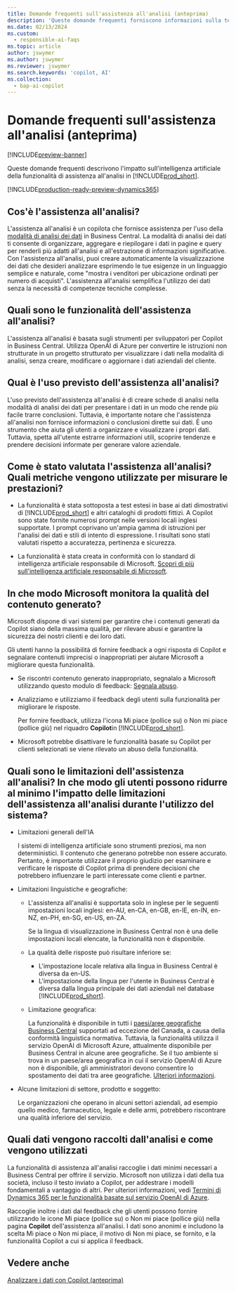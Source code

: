 ```yaml
---
title: Domande frequenti sull'assistenza all'analisi (anteprima)
description: 'Queste domande frequenti forniscono informazioni sulla tecnologia di IA utilizzata per analizzare dati nelle pagine in Business Central. Includono considerazioni e dettagli chiave su come viene utilizzata l''intelligenza artificiale, come è stata testata e valutata ed eventuali limitazioni specifiche.'
ms.date: 02/13/2024
ms.custom:
  - responsible-ai-faqs
ms.topic: article
author: jswymer
ms.author: jswymer
ms.reviewer: jswymer
ms.search.keywords: 'copilot, AI'
ms.collection:
  - bap-ai-copilot
---
```


# Domande frequenti sull'assistenza all'analisi (anteprima)

[!INCLUDE[preview-banner](includes/preview-banner.md)]

Queste domande frequenti descrivono l'impatto sull'intelligenza artificiale della funzionalità di assistenza all'analisi in [!INCLUDE[prod_short](includes/prod_short.md)].

[!INCLUDE[production-ready-preview-dynamics365](includes/production-ready-preview-dynamics365.md)]

## Cos'è l'assistenza all'analisi?

L'assistenza all'analisi è un copilota che fornisce assistenza per l'uso della [modalità di analisi dei dati](analysis-mode.md) in Business Central. La modalità di analisi dei dati ti consente di organizzare, aggregare e riepilogare i dati in pagine e query per renderli più adatti all'analisi e all'estrazione di informazioni significative. Con l'assistenza all'analisi, puoi creare automaticamente la visualizzazione dei dati che desideri analizzare esprimendo le tue esigenze in un linguaggio semplice e naturale, come "mostra i venditori per ubicazione ordinati per numero di acquisti". L'assistenza all'analisi semplifica l'utilizzo dei dati senza la necessità di competenze tecniche complesse.

## Quali sono le funzionalità dell'assistenza all'analisi?

L'assistenza all'analisi è basata sugli strumenti per sviluppatori per Copilot in Business Central. Utilizza OpenAI di Azure per convertire le istruzioni non strutturate in un progetto strutturato per visualizzare i dati nella modalità di analisi, senza creare, modificare o aggiornare i dati aziendali del cliente.

## Qual è l'uso previsto dell'assistenza all'analisi?

L'uso previsto dell'assistenza all'analisi è di creare schede di analisi nella modalità di analisi dei dati per presentare i dati in un modo che rende più facile trarre conclusioni. Tuttavia, è importante notare che l'assistenza all'analisi non fornisce informazioni o conclusioni dirette sui dati. È uno strumento che aiuta gli utenti a organizzare e visualizzare i propri dati. Tuttavia, spetta all'utente estrarre informazioni utili, scoprire tendenze e prendere decisioni informate per generare valore aziendale.

## Come è stato valutata l'assistenza all'analisi? Quali metriche vengono utilizzate per misurare le prestazioni?

- La funzionalità è stata sottoposta a test estesi in base ai dati dimostrativi di [!INCLUDE[prod_short](includes/prod_short.md)] e altri cataloghi di prodotti fittizi. A Copilot sono state fornite numerosi prompt nelle versioni locali inglesi supportate. I prompt coprivano un'ampia gamma di istruzioni per l'analisi dei dati e stili di intento di espressione. I risultati sono stati valutati rispetto a accuratezza, pertinenza e sicurezza.

- La funzionalità è stata creata in conformità con lo standard di intelligenza artificiale responsabile di Microsoft. [Scopri di più sull'intelligenza artificiale responsabile di Microsoft](https://aka.ms/RAI).

## In che modo Microsoft monitora la qualità del contenuto generato?

Microsoft dispone di vari sistemi per garantire che i contenuti generati da Copilot siano della massima qualità, per rilevare abusi e garantire la sicurezza dei nostri clienti e dei loro dati.

Gli utenti hanno la possibilità di fornire feedback a ogni risposta di Copilot e segnalare contenuti imprecisi o inappropriati per aiutare Microsoft a migliorare questa funzionalità.

- Se riscontri contenuto generato inappropriato, segnalalo a Microsoft utilizzando questo modulo di feedback: [Segnala abuso](https://go.microsoft.com/fwlink/?linkid=2249810).

- Analizziamo e utilizziamo il feedback degli utenti sulla funzionalità per migliorare le risposte.

  Per fornire feedback, utilizza l'icona Mi piace (pollice su) o Non mi piace (pollice giù) nel riquadro **Copilot**in [!INCLUDE[prod_short](includes/prod_short.md)].

- Microsoft potrebbe disattivare le funzionalità basate su Copilot per clienti selezionati se viene rilevato un abuso della funzionalità.

## Quali sono le limitazioni dell'assistenza all'analisi? In che modo gli utenti possono ridurre al minimo l'impatto delle limitazioni dell'assistenza all'analisi durante l'utilizzo del sistema?

- Limitazioni generali dell'IA

  I sistemi di intelligenza artificiale sono strumenti preziosi, ma non deterministici. Il contenuto che generano potrebbe non essere accurato. Pertanto, è importante utilizzare il proprio giudizio per esaminare e verificare le risposte di Copilot prima di prendere decisioni che potrebbero influenzare le parti interessate come clienti e partner.

- Limitazioni linguistiche e geografiche:

  - L'assistenza all'analisi è supportata solo in inglese per le seguenti impostazioni locali inglesi: en-AU, en-CA, en-GB, en-IE, en-IN, en-NZ, en-PH, en-SG, en-US, en-ZA.

    Se la lingua di visualizzazione in Business Central non è una delle impostazioni locali elencate, la funzionalità non è disponibile.

  - La qualità delle risposte può risultare inferiore se:
    - L'impostazione locale relativa alla lingua in Business Central è diversa da en-US.
    - L'impostazione della lingua per l'utente in Business Central è diversa dalla lingua principale dei dati aziendali nel database [!INCLUDE[prod_short](includes/prod_short.md)].
  
  - Limitazione geografica:
  
    La funzionalità è disponibile in tutti i [paesi/aree geografiche Business Central](/dynamics365/business-central/dev-itpro/compliance/apptest-countries-and-translations) supportati ad eccezione del Canada, a causa della conformità linguistica normativa. Tuttavia, la funzionalità utilizza il servizio OpenAI di Microsoft Azure, attualmente disponibile per Business Central in alcune aree geografiche. Se il tuo ambiente si trova in un paese/area geografica in cui il servizio OpenAI di Azure non è disponibile, gli amministratori devono consentire lo spostamento dei dati tra aree geografiche. [Ulteriori informazioni](/dynamics365/business-central/ai-copilot-data-movement).

- Alcune limitazioni di settore, prodotto e soggetto:

  Le organizzazioni che operano in alcuni settori aziendali, ad esempio quello medico, farmaceutico, legale e delle armi, potrebbero riscontrare una qualità inferiore del servizio.

## Quali dati vengono raccolti dall'analisi e come vengono utilizzati

La funzionalità di assistenza all'analisi raccoglie i dati minimi necessari a Business Central per offrire il servizio. Microsoft non utilizza i dati della tua società, incluso il testo inviato a Copilot, per addestrare i modelli fondamentali a vantaggio di altri. Per ulteriori informazioni, vedi [Termini di Dynamics 365 per le funzionalità basate sul servizio OpenAI di Azure](https://go.microsoft.com/fwlink/?linkid=2236010).

Raccoglie inoltre i dati dal feedback che gli utenti possono fornire utilizzando le icone Mi piace (pollice su) o Non mi piace (pollice giù) nella pagina **Copilot** dell'assistenza all'analisi. I dati sono anonimi e includono la scelta Mi piace o Non mi piace, il motivo di Non mi piace, se fornito, e la funzionalità Copilot a cui si applica il feedback.

## Vedere anche

[Analizzare i dati con Copilot (anteprima)](analysis-assist.md)
